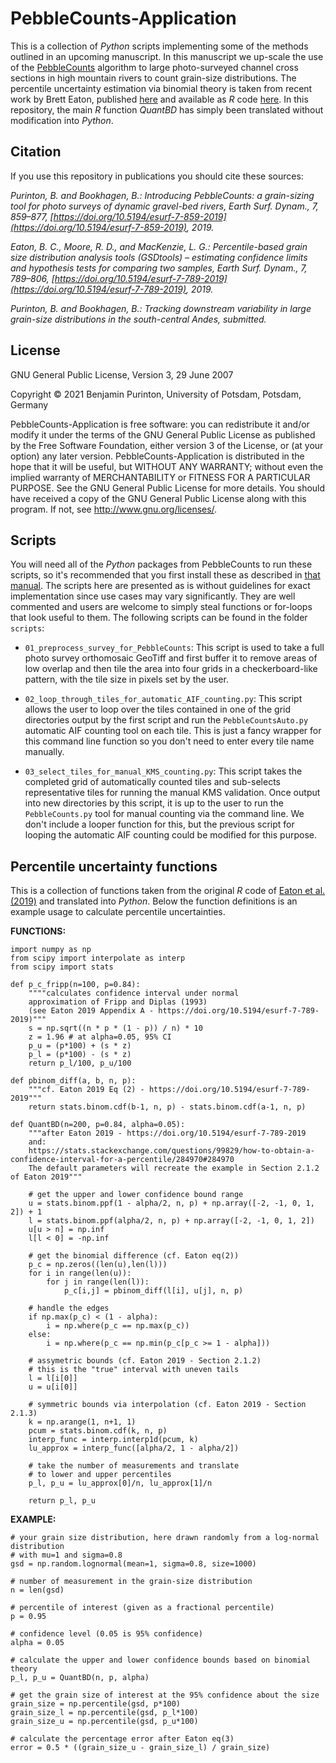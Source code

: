 # PebbleCounts-Application

This is a collection of _Python_ scripts implementing some of the methods outlined in an upcoming manuscript. In this manuscript we up-scale the use of the [PebbleCounts](https://github.com/UP-RS-ESP/PebbleCounts) algorithm to large photo-surveyed channel cross sections in high mountain rivers to count grain-size distributions. The percentile uncertainty estimation via binomial theory is taken from recent work by Brett Eaton, published [here](https://esurf.copernicus.org/articles/7/789/2019/esurf-7-789-2019.html) and available as _R_ code [here](https://github.com/bceaton/GSDtools). In this repository, the main _R_ function _QuantBD_ has simply been translated without modification into _Python_.

## Citation

If you use this repository in publications you should cite these sources:

_Purinton, B. and Bookhagen, B.: Introducing PebbleCounts: a grain-sizing tool for photo surveys of dynamic gravel-bed rivers, Earth Surf. Dynam., 7, 859–877, [https://doi.org/10.5194/esurf-7-859-2019](https://doi.org/10.5194/esurf-7-859-2019), 2019._

_Eaton, B. C., Moore, R. D., and MacKenzie, L. G.: Percentile-based grain size distribution analysis tools (GSDtools) – estimating confidence limits and hypothesis tests for comparing two samples, Earth Surf. Dynam., 7, 789–806, [https://doi.org/10.5194/esurf-7-789-2019](https://doi.org/10.5194/esurf-7-789-2019), 2019._

_Purinton, B. and Bookhagen, B.: Tracking downstream variability in large grain-size distributions in the south-central Andes, submitted._


## License

GNU General Public License, Version 3, 29 June 2007

Copyright © 2021 Benjamin Purinton, University of Potsdam, Potsdam, Germany

PebbleCounts-Application is free software: you can redistribute it and/or modify it under the terms of the GNU General Public License as published by the Free Software Foundation, either version 3 of the License, or (at your option) any later version. PebbleCounts-Application is distributed in the hope that it will be useful, but WITHOUT ANY WARRANTY; without even the implied warranty of MERCHANTABILITY or FITNESS FOR A PARTICULAR PURPOSE. See the GNU General Public License for more details. You should have received a copy of the GNU General Public License along with this program. If not, see http://www.gnu.org/licenses/.


## Scripts

You will need all of the _Python_ packages from PebbleCounts to run these scripts, so it's recommended that you first install these as described in [that manual](https://github.com/UP-RS-ESP/PebbleCounts/blob/master/docs/PebbleCounts_Manual.pdf). The scripts here are presented as is without guidelines for exact implementation since use cases may vary significantly. They are well commented and users are welcome to simply steal functions or for-loops that look useful to them. The following scripts can be found in the folder `scripts`:

* `01_preprocess_survey_for_PebbleCounts`: This script is used to take a full photo survey orthomosaic GeoTiff and first buffer it to remove areas of low overlap and then tile the area into four grids in a checkerboard-like pattern, with the tile size in pixels set by the user.

* `02_loop_through_tiles_for_automatic_AIF_counting.py`: This script allows the user to loop over the tiles contained in one of the grid directories output by the first script and run the `PebbleCountsAuto.py` automatic AIF counting tool on each tile. This is just a fancy wrapper for this command line function so you don't need to enter every tile name manually.

* `03_select_tiles_for_manual_KMS_counting.py`: This script takes the completed grid of automatically counted tiles and sub-selects representative tiles for running the manual KMS validation. Once output into new directories by this script, it is up to the user to run the `PebbleCounts.py` tool for manual counting via the command line. We don't include a looper function for this, but the previous script for looping the automatic AIF counting could be modified for this purpose.


## Percentile uncertainty functions

This is a collection of functions taken from the original _R_ code of [Eaton et al. (2019)](https://doi.org/10.5194/esurf-7-789-2019) and translated into _Python_. Below the function definitions is an example usage to calculate percentile uncertainties.


**FUNCTIONS:**

```
import numpy as np
from scipy import interpolate as interp
from scipy import stats

def p_c_fripp(n=100, p=0.84):
    """"calculates confidence interval under normal
    approximation of Fripp and Diplas (1993)
    (see Eaton 2019 Appendix A - https://doi.org/10.5194/esurf-7-789-2019)"""
    s = np.sqrt((n * p * (1 - p)) / n) * 10
    z = 1.96 # at alpha=0.05, 95% CI
    p_u = (p*100) + (s * z)
    p_l = (p*100) - (s * z)
    return p_l/100, p_u/100

def pbinom_diff(a, b, n, p):
    """cf. Eaton 2019 Eq (2) - https://doi.org/10.5194/esurf-7-789-2019"""
    return stats.binom.cdf(b-1, n, p) - stats.binom.cdf(a-1, n, p)

def QuantBD(n=200, p=0.84, alpha=0.05):
    """after Eaton 2019 - https://doi.org/10.5194/esurf-7-789-2019
    and:
    https://stats.stackexchange.com/questions/99829/how-to-obtain-a-confidence-interval-for-a-percentile/284970#284970
    The default parameters will recreate the example in Section 2.1.2 of Eaton 2019"""

    # get the upper and lower confidence bound range
    u = stats.binom.ppf(1 - alpha/2, n, p) + np.array([-2, -1, 0, 1, 2]) + 1
    l = stats.binom.ppf(alpha/2, n, p) + np.array([-2, -1, 0, 1, 2])
    u[u > n] = np.inf
    l[l < 0] = -np.inf

    # get the binomial difference (cf. Eaton eq(2))
    p_c = np.zeros((len(u),len(l)))
    for i in range(len(u)):
        for j in range(len(l)):
            p_c[i,j] = pbinom_diff(l[i], u[j], n, p)

    # handle the edges
    if np.max(p_c) < (1 - alpha):
        i = np.where(p_c == np.max(p_c))
    else:
        i = np.where(p_c == np.min(p_c[p_c >= 1 - alpha]))

    # assymetric bounds (cf. Eaton 2019 - Section 2.1.2)
    # this is the "true" interval with uneven tails
    l = l[i[0]]
    u = u[i[0]]

    # symmetric bounds via interpolation (cf. Eaton 2019 - Section 2.1.3)
    k = np.arange(1, n+1, 1)
    pcum = stats.binom.cdf(k, n, p)
    interp_func = interp.interp1d(pcum, k)
    lu_approx = interp_func([alpha/2, 1 - alpha/2])

    # take the number of measurements and translate
    # to lower and upper percentiles
    p_l, p_u = lu_approx[0]/n, lu_approx[1]/n

    return p_l, p_u
```

**EXAMPLE:**

```
# your grain size distribution, here drawn randomly from a log-normal distribution
# with mu=1 and sigma=0.8
gsd = np.random.lognormal(mean=1, sigma=0.8, size=1000)

# number of measurement in the grain-size distribution
n = len(gsd)

# percentile of interest (given as a fractional percentile)
p = 0.95

# confidence level (0.05 is 95% confidence)
alpha = 0.05

# calculate the upper and lower confidence bounds based on binomial theory
p_l, p_u = QuantBD(n, p, alpha)

# get the grain size of interest at the 95% confidence about the size
grain_size = np.percentile(gsd, p*100)
grain_size_l = np.percentile(gsd, p_l*100)
grain_size_u = np.percentile(gsd, p_u*100)

# calculate the percentage error after Eaton eq(3)
error = 0.5 * ((grain_size_u - grain_size_l) / grain_size)
```
